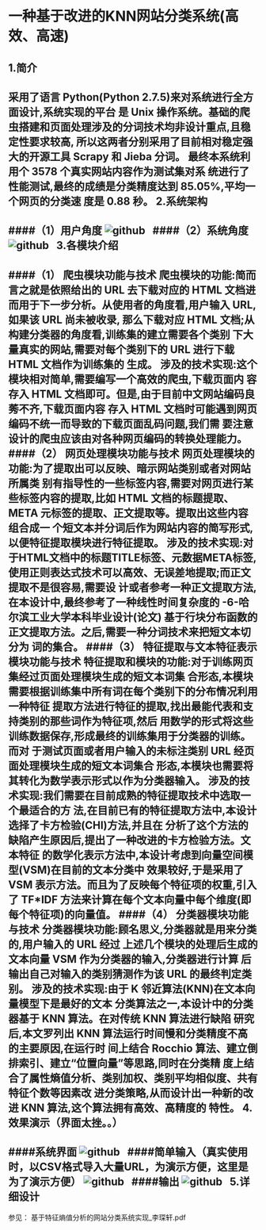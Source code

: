一种基于改进的KNN网站分类系统(高效、高速)
=

1.简介
-
   采用了语言 Python(Python 2.7.5)来对系统进行全方面设计,系统实现的平台 是 Unix 操作系统。基础的爬虫搭建和页面处理涉及的分词技术均非设计重点,且稳定性要求较高, 所以这两者分别采用了目前相对稳定强大的开源工具 Scrapy 和 Jieba 分词。
最终本系统利用个 3578 个真实网站内容作为测试集对系 统进行了性能测试,最终的成绩是分类精度达到 85.05%,平均一个网页的分类速 度是 0.88 秒。
2.系统架构
-
####（1）用户角度
![github](https://raw.githubusercontent.com/LeechanX/lcx-KNN-website-classifier-system/master/Picture/user.jpg "github")  
####（2）系统角度
![github](https://raw.githubusercontent.com/LeechanX/lcx-KNN-website-classifier-system/master/Picture/sys.jpg "github")  
3.各模块介绍
-
####（1） 爬虫模块功能与技术
爬虫模块的功能:简而言之就是依照给出的 URL 去下载对应的 HTML 文档进 而用于下一步分析。从使用者的角度看,用户输入 URL,如果该 URL 尚未被收录, 那么下载对应 HTML 文档;从构建分类器的角度看,训练集的建立需要各个类别 下大量真实的网站,需要对每个类别下的 URL 进行下载 HTML 文档作为训练集的 生成。
涉及的技术实现:这个模块相对简单,需要编写一个高效的爬虫,下载页面内 容存入 HTML 文档即可。但是,由于目前中文网站编码良莠不齐,下载页面内容 存入 HTML 文档时可能遇到网页编码不统一而导致的下载页面乱码问题,我们需 要注意设计的爬虫应该由对各种网页编码的转换处理能力。
####（2） 网页处理模块功能与技术
网页处理模块的功能:为了提取出可以反映、暗示网站类别或者对网站所属类 别有指导性的一些标签内容,需要对网页进行某些标签内容的提取,比如 HTML 文档的标题提取、META 元标签的提取、正文提取等。提取出这些内容组合成一 个短文本并分词后作为网站内容的简写形式,以便特征提取模块进行特征提取。
涉及的技术实现:对于HTML文档中的标题TITLE标签、元数据META标签, 使用正则表达式技术可以高效、无误差地提取;而正文提取不是很容易,需要设 计或者参考一种正文提取方法,在本设计中,最终参考了一种线性时间复杂度的
-6-哈尔滨工业大学本科毕业设计(论文)
基于行块分布函数的正文提取方法。之后,需要一种分词技术来把短文本切分为 词的集合。
####（3） 特征提取与文本特征表示模块功能与技术
特征提取和模块的功能:对于训练网页集经过页面处理模块生成的短文本词集 合形态,本模块需要根据训练集中所有词在每个类别下的分布情况利用一种特征 提取方法进行特征的提取,找出最能代表和支持类别的那些词作为特征项,然后 用数学的形式将这些训练数据保存,形成最终的训练集用于分类器的训练。而对 于测试页面或者用户输入的未标注类别 URL 经页面处理模块生成的短文本词集合 形态,本模块也需要将其转化为数学表示形式以作为分类器输入。
涉及的技术实现:我们需要在目前成熟的特征提取技术中选取一个最适合的方 法,在目前已有的特征提取方法中,本设计选择了卡方检验(CHI)方法,并且在 分析了这个方法的缺陷产生原因后,提出了一种改进的卡方检验方法。文本特征 的数学化表示方法中,本设计考虑到向量空间模型(VSM)在目前的文本分类中 效果较好,于是采用了 VSM 表示方法。而且为了反映每个特征项的权重,引入了 TF*IDF 方法来计算在每个文本向量中每个维度(即每个特征项)的向量值。
####（4） 分类器模块功能与技术
分类器模块功能:顾名思义,分类器就是用来分类的,用户输入的 URL 经过 上述几个模块的处理后生成的文本向量 VSM 作为分类器的输入,分类器进行计算 后输出自己对输入的类别猜测作为该 URL 的最终判定类别。
涉及的技术实现:由于 K 邻近算法(KNN)在文本向量模型下是最好的文本 分类算法之一,本设计中的分类器基于 KNN 算法。在对传统 KNN 算法进行缺陷 研究后,本文罗列出 KNN 算法运行时间慢和分类精度不高的主要原因,在运行时 间上结合 Rocchio 算法、建立倒排索引、建立“位置向量”等思路,同时在分类精 度上结合了属性熵值分析、类别加权、类别平均相似度、共有特征个数等因素改 进分类策略,从而设计出一种新的改进 KNN 算法,这个算法拥有高效、高精度的 特性。
4.效果演示（界面太挫。。）
-
####系统界面
![github](https://raw.githubusercontent.com/LeechanX/lcx-KNN-website-classifier-system/master/Picture/main.jpg "github")  
####简单输入（真实使用时，以CSV格式导入大量URL，为演示方便，这里是为了演示方便）
![github](https://raw.githubusercontent.com/LeechanX/lcx-KNN-website-classifier-system/master/Picture/input.jpg "github")  
####输出
![github](https://raw.githubusercontent.com/LeechanX/lcx-KNN-website-classifier-system/master/Picture/outcoming.jpg "github")  
5.详细设计
-
参见：
基于特征熵值分析的网站分类系统实现_李琛轩.pdf
